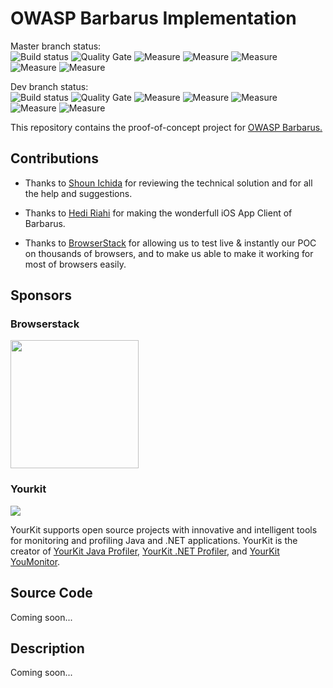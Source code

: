 # OWASP Barbarus Implementation 
Master branch status: <br/>
![Build status](https://travis-ci.org/nebrass/owasp-barbarus-spring-boot-starter.svg?branch=master) ![Quality Gate](https://sonarqube.com/api/badges/gate?key=org.owasp:barbarus-starter) ![Measure](https://sonarqube.com/api/badges/measure?key=org.owasp:barbarus-starter&metric=code_smells) ![Measure](https://sonarqube.com/api/badges/measure?key=org.owasp:barbarus-starter&metric=bugs) ![Measure](https://sonarqube.com/api/badges/measure?key=org.owasp:barbarus-starter&metric=reliability_rating) ![Measure](https://sonarqube.com/api/badges/measure?key=org.owasp:barbarus-starter&metric=security_rating) ![Measure](https://sonarqube.com/api/badges/measure?key=org.owasp:barbarus-starter&metric=sqale_rating)

Dev branch status: <br/>
![Build status](https://travis-ci.org/nebrass/owasp-barbarus-spring-boot-starter.svg?branch=dev) ![Quality Gate](https://sonarqube.com/api/badges/gate?key=org.owasp:barbarus-starter:dev) ![Measure](https://sonarqube.com/api/badges/measure?key=org.owasp:barbarus-starter:dev&metric=code_smells) ![Measure](https://sonarqube.com/api/badges/measure?key=org.owasp:barbarus-starter:dev&metric=bugs) ![Measure](https://sonarqube.com/api/badges/measure?key=org.owasp:barbarus-starter:dev&metric=reliability_rating) ![Measure](https://sonarqube.com/api/badges/measure?key=org.owasp:barbarus-starter:dev&metric=security_rating) ![Measure](https://sonarqube.com/api/badges/measure?key=org.owasp:barbarus-starter:dev&metric=sqale_rating)

This repository contains the proof-of-concept project for [OWASP Barbarus.](https://github.com/nebrass/owasp-barbarus/blob/master/Specifications.adoc)

## Contributions
* Thanks to [Shoun Ichida](https://twitter.com/ishoun) for reviewing the technical solution and for all the help and suggestions.

* Thanks to [Hedi Riahi]() for making the wonderfull iOS App Client of Barbarus.

* Thanks to [BrowserStack](https://browserstack.com) for allowing us to test live & instantly our POC on thousands of browsers, and to make us able to make it working for most of browsers easily.

## Sponsors

### Browserstack

<img src="https://www.browserstack.com/images/layout/browserstack-logo-600x315.png" width="205"/>

### Yourkit

<img src="https://www.yourkit.com/images/yklogo.png"/>

YourKit supports open source projects with innovative and intelligent tools
for monitoring and profiling Java and .NET applications.
YourKit is the creator of <a href="https://www.yourkit.com/java/profiler/">YourKit Java Profiler</a>,
<a href="https://www.yourkit.com/.net/profiler/">YourKit .NET Profiler</a>,
and <a href="https://www.yourkit.com/youmonitor/">YourKit YouMonitor</a>.


## Source Code
Coming soon...

## Description
Coming soon...

